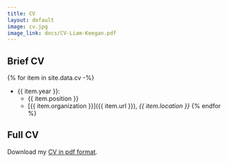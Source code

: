 ```yaml
---
title: CV
layout: default
image: cv.jpg
image_link: docs/CV-Liam-Keegan.pdf
---
```


## Brief CV

{% for item in site.data.cv -%}
- {{ item.year }}:
  - {{ item.position }}
  - [{{ item.organization }}]({{ item.url }}), _{{ item.location }}_
{% endfor %}

## Full CV

Download my [CV in pdf format](docs/CV-Liam-Keegan.pdf).
